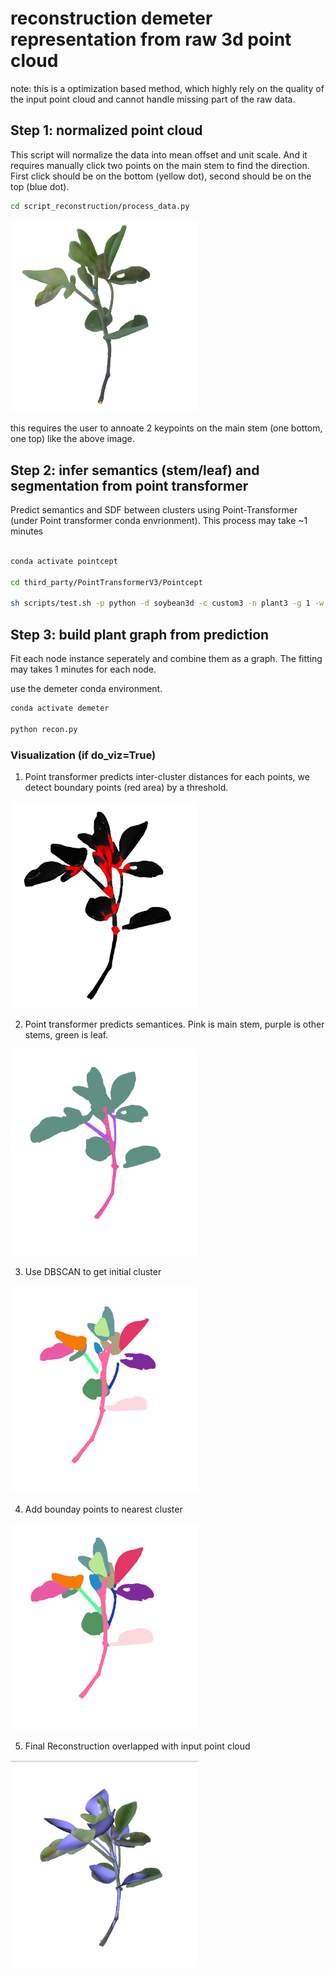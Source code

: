 # reconstruction demeter representation from raw 3d point cloud

note: this is a optimization based method, which highly rely on the quality of the input point cloud and cannot handle missing part of the raw data.


## Step 1: normalized point cloud

This script will normalize the data into mean offset and unit scale. And it requires manually click two points on the main stem to find the direction. First click should be on the bottom (yellow dot), second should be on the top (blue dot).

```bash
cd script_reconstruction/process_data.py
```
<img src="../assets/before_annotate.png" alt="Demeter " width="300">

this requires the user to annoate 2 keypoints on the main stem (one bottom, one top) like the above image. 


## Step 2: infer semantics (stem/leaf) and segmentation from point transformer

Predict semantics and SDF between clusters using Point-Transformer (under Point transformer conda envrionment).
This process may take ~1 minutes

```bash

conda activate pointcept

cd third_party/PointTransformerV3/Pointcept

sh scripts/test.sh -p python -d soybean3d -c custom3 -n plant3 -g 1 -w model_last
```

## Step 3: build plant graph from prediction

Fit each node instance seperately and combine them as a graph. The fitting may takes 1 minutes for each node.

use the demeter conda environment.

```bash
conda activate demeter

python recon.py
```

### Visualization (if do_viz=True)

1. Point transformer predicts inter-cluster distances for each points, we detect boundary points (red area) by a threshold.

<img src="../assets/distance.png" alt="Demeter " width="300">

2. Point transformer predicts semantices. Pink is main stem, purple is other stems, green is leaf.

<img src="../assets/semantics.png" alt="Demeter " width="300">

3. Use DBSCAN to get initial cluster

<img src="../assets/init_segmentation.png" alt="Demeter " width="300">

4. Add bounday points to nearest cluster

<img src="../assets/fixed_segmentation.png" alt="Demeter " width="300">

5. Final Reconstruction overlapped with input point cloud


<img src="../assets/recon.png" alt="Demeter " width="300">
